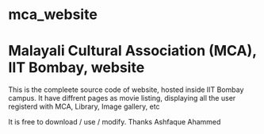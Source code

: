 # mca_website
Malayali Cultural Association (MCA), IIT Bombay, website
=========================================================
This is the compleete source code of website, hosted inside IIT Bombay campus. It have diffrent pages as movie listing,
displaying all the user registerd with MCA, Library, Image gallery, etc

It is free to download / use / modify.
Thanks
Ashfaque Ahammed

